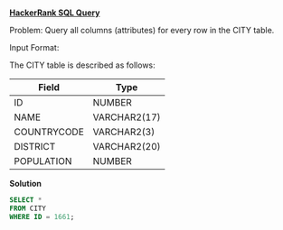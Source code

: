 ###
**[HackerRank SQL Query](https://www.hackerrank.com/challenges/select-by-id/problem?isFullScreen=true)**

Problem: Query all columns (attributes) for every row in the CITY table.

Input Format:

The CITY table is described as follows:

|  Field | Type |
|-------|-----|
| ID  | NUMBER |
| NAME | VARCHAR2(17)   |
| COUNTRYCODE  | VARCHAR2(3)  |
| DISTRICT |  VARCHAR2(20) |
| POPULATION | NUMBER |

**Solution**
```sql
SELECT *
FROM CITY
WHERE ID = 1661;
```
